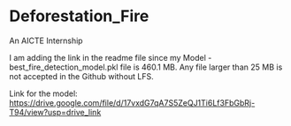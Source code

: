# Deforestation_Fire
An AICTE Internship 

I am adding the link in the readme file since my Model - best_fire_detection_model.pkl file is 460.1 MB. Any file larger than 25 MB is not accepted in the Github without LFS.

Link for the model: https://drive.google.com/file/d/17vxdG7qA7S5ZeQJ1Ti6Lf3FbGbRj-T94/view?usp=drive_link
